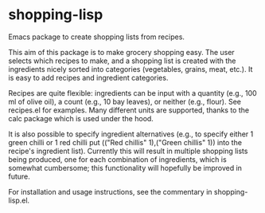 shopping-lisp
=============

Emacs package to create shopping lists from recipes.

This aim of this package is to make grocery shopping easy. The user selects which recipes to make, and a shopping list is created with the ingredients nicely sorted into categories (vegetables, grains, meat, etc.). It is easy to add recipes and ingredient categories.

Recipes are quite flexible: ingredients can be input with a quantity (e.g., 100 ml of olive oil), a count (e.g., 10 bay leaves), or neither (e.g., flour). See recipes.el for examples. Many different units are supported, thanks to the calc package which is used under the hood.

It is also possible to specify ingredient alternatives (e.g., to specify either 1 green chilli or 1 red chilli put (("Red chillis" 1),("Green chillis" 1)) into the recipe's ingredient list). Currently this will result in multiple shopping lists being produced, one for each combination of ingredients, which is somewhat cumbersome; this functionality will hopefully be improved in future.

For installation and usage instructions, see the commentary in shopping-lisp.el.
